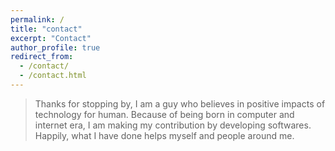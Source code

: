 ```yaml
---
permalink: /
title: "contact"
excerpt: "Contact"
author_profile: true
redirect_from: 
  - /contact/
  - /contact.html
---
```

> Thanks for stopping by, I am a guy who believes in positive impacts of technology for human. Because of being born in computer and internet era, I am making my contribution by developing softwares. Happily, what I have done helps myself and people around me.
   